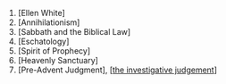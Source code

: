 1. [Ellen White]
2. [Annihilationism]
3. [Sabbath and the Biblical Law]
4. [Eschatology]
5. [Spirit of Prophecy]
6. [Heavenly Sanctuary]
7. [Pre-Advent Judgment], [[the investigative judgement](https://en.wikipedia.org/wiki/Investigative_Judgement)]
